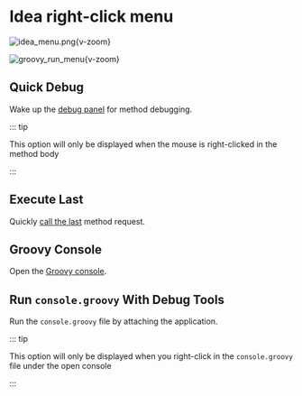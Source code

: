 # Idea right-click menu

![idea_menu.png](/images/idea_menu.png){v-zoom}

![groovy_run_menu](/images/groovy_run_menu.png){v-zoom}

## Quick Debug

Wake up the [debug panel](./quick-debug) for method debugging.

::: tip

This option will only be displayed when the mouse is right-clicked in the method body

:::

## Execute Last

Quickly [call the last](./execute-last) method request.

## Groovy Console

Open the [Groovy console](./groovy-execute).

## Run `console.groovy` With Debug Tools

Run the `console.groovy` file by attaching the application.

::: tip

This option will only be displayed when you right-click in the `console.groovy` file under the open console

:::